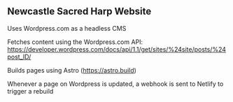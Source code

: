 ## Newcastle Sacred Harp Website

Uses Wordpress.com as a headless CMS

Fetches content using the Wordpress.com API:
https://developer.wordpress.com/docs/api/1.1/get/sites/%24site/posts/%24post_ID/

Builds pages using Astro (https://astro.build)

Whenever a page on Wordpress is updated, a webhook is sent to Netlify to trigger a rebuild